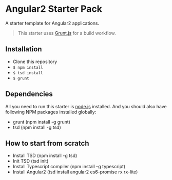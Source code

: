 # Angular2 Starter Pack

A starter template for Angular2 applications.

> This starter uses [Grunt.js](http://gruntjs.com/) for a build workflow.

## Installation
* Clone this repository
* `$ npm install`
* `$ tsd install`
* `$ grunt`

## Dependencies
All you need to run this starter is [node.js](https://nodejs.org/) installed. And you should also have following NPM packages installed globally:

  - grunt (npm install -g grunt)
  - tsd (npm install -g tsd)


## How to start from scratch
* Install TSD (npm install -g tsd)
* Init TSD (tsd init)
* Install Typescript compiler (npm install –g typescript)
* Install Angular2 (tsd install angular2 es6-promise rx rx-lite)